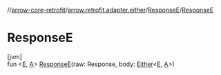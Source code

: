 //[arrow-core-retrofit](../../../index.md)/[arrow.retrofit.adapter.either](../index.md)/[ResponseE](index.md)/[ResponseE](-response-e.md)

# ResponseE

[jvm]\
fun &lt;[E](index.md), [A](index.md)&gt; [ResponseE](-response-e.md)(raw: Response, body: [Either](../../../../arrow-core/arrow-core/arrow.core/-either/index.md)&lt;[E](index.md), [A](index.md)&gt;)
